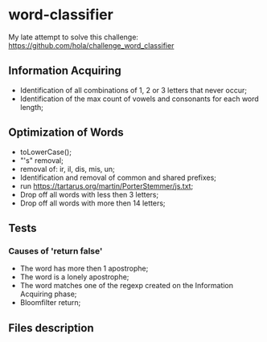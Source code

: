 # word-classifier
My late attempt to solve this challenge: https://github.com/hola/challenge_word_classifier

## Information Acquiring 

* Identification of all combinations of 1, 2 or 3 letters that never occur;
* Identification of the max count of vowels and consonants for each word length;

## Optimization of Words

* toLowerCase();
* "'s" removal;
* removal of: ir, il, dis, mis, un;
* Identification and removal of common and shared prefixes;
* run https://tartarus.org/martin/PorterStemmer/js.txt;
* Drop off all words with less then 3 letters;
* Drop off all words with more then 14 letters;

## Tests

### Causes of 'return false'

* The word has more then 1 apostrophe;
* The word is a lonely apostrophe;
* The word matches one of the regexp created on the Information Acquiring 
 phase;
* Bloomfilter return;

## Files description



